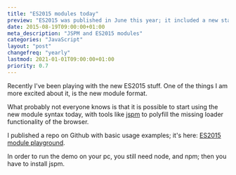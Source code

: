 ```yaml
---
title: "ES2015 modules today"
preview: "ES2015 was published in June this year; it included a new standard for modules... even if browsers don't support it yet, JSPM allows to use it already."
date: 2015-08-19T09:00:00+01:00
meta_description: "JSPM and ES2015 modules"
categories: "JavaScript"
layout: "post"
changefreq: "yearly"
lastmod: 2021-01-01T09:00:00+01:00
priority: 0.7
---
```


Recently I've been playing with the new ES2015 stuff. One of the things I am more excited about it, is the new module format.

What probably not everyone knows is that it is possible to start using the new module syntax today, with tools like [jspm](http://jspm.io/ "Browser Package Manager") to polyfill the missing loader functionality of the browser.

I published a repo on Github with basic usage examples; it's here: [ES2015 module playground](https://github.com/blog-brunoscopelliti/es6modules-playground "ECMAScript2015 module playground").

In order to run the demo on your pc, you still need node, and npm; then you have to install jspm.
